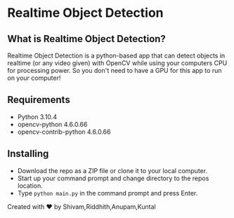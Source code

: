 # Realtime Object Detection

## What is Realtime Object Detection?

Realtime Object Detection is a python-based app that can detect objects in realtime (or any video given) with OpenCV while using your computers CPU for processing power. So you don't need to have a GPU for this app to run on your computer!

## Requirements

- Python 3.10.4 
- opencv-python 4.6.0.66
- opencv-contrib-python 4.6.0.66

## Installing

- Download the repo as a ZIP file or clone it to your local computer.
- Start up your command prompt and change directory to the repos location.
- Type `python main.py` in the command prompt and press Enter.



Created with ❤️ by Shivam,Riddhith,Anupam,Kuntal

